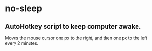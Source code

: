 # no-sleep
AutoHotkey script to keep computer awake.
---

Moves the mouse cursor one px to the right, and then one px to the left every 2 minutes.